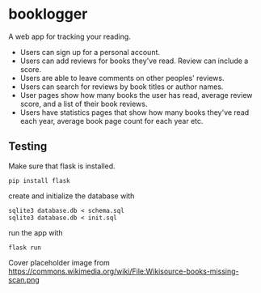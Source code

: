 # booklogger
A web app for tracking your reading.

- Users can sign up for a personal account.
- Users can add reviews for books they've read. Review can include a score.
- Users are able to leave comments on other peoples' reviews.
- Users can search for reviews by book titles or author names.
- User pages show how many books the user has read, average review score, and a list of their book reviews.
- Users have statistics pages that show how many books they've read each year, average book page count for each year etc.

## Testing

Make sure that flask is installed.
```
pip install flask
```

create and initialize the database with
```
sqlite3 database.db < schema.sql
sqlite3 database.db < init.sql
```

run the app with
```
flask run
```



Cover placeholder image from https://commons.wikimedia.org/wiki/File:Wikisource-books-missing-scan.png